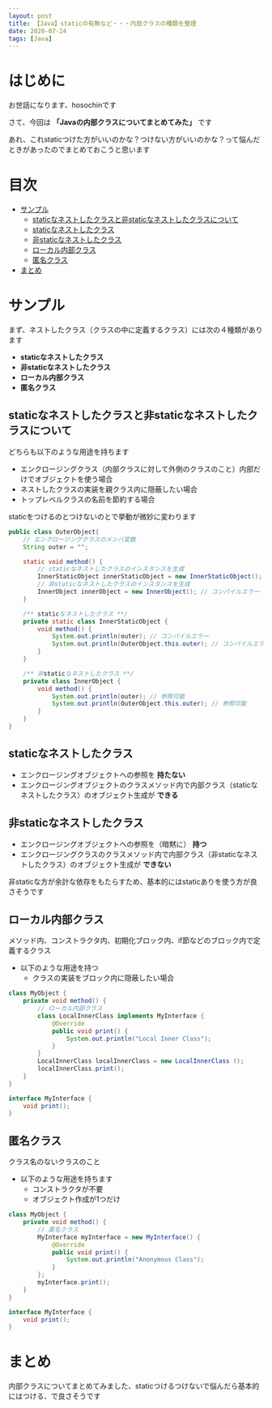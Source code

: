 ```yaml
---
layout: post
title: 【Java】staticの有無など・・・内部クラスの種類を整理
date: 2020-07-24
tags: [Java]
---
```


# はじめに

お世話になります、hosochinです

さて、今回は
**「Javaの内部クラスについてまとめてみた」**
です

あれ、これstaticつけた方がいいのかな？つけない方がいいのかな？って悩んだときがあったのでまとめておこうと思います

# 目次

- [サンプル](#サンプル)
  - [staticなネストしたクラスと非staticなネストしたクラスについて](#staticなネストしたクラスと非staticなネストしたクラスについて)
  - [staticなネストしたクラス](#staticなネストしたクラス)
  - [非staticなネストしたクラス](#非staticなネストしたクラス)
  - [ローカル内部クラス](#ローカル内部クラス)
  - [匿名クラス](#匿名クラス)
- [まとめ](#まとめ)

# サンプル

まず、ネストしたクラス（クラスの中に定義するクラス）には次の４種類があります

- **staticなネストしたクラス**
- **非staticなネストしたクラス**
- **ローカル内部クラス**
- **匿名クラス**

## staticなネストしたクラスと非staticなネストしたクラスについて

どちらも以下のような用途を持ちます

- エンクロージングクラス（内部クラスに対して外側のクラスのこと）内部だけでオブジェクトを使う場合
- ネストしたクラスの実装を親クラス内に隠蔽したい場合
- トップレベルクラスの名前を節約する場合

staticをつけるのとつけないのとで挙動が微妙に変わります

```java
public class OuterObject{
    // エンクロージングクラスのメンバ変数
    String outer = "";

    static void method() {
        // staticなネストしたクラスのインスタンスを生成
        InnerStaticObject innerStaticObject = new InnerStaticObject();
        // 非staticなネストしたクラスのインスタンスを生成
        InnerObject innerObject = new InnerObject(); // コンパイルエラー
    }

    /** staticなネストしたクラス **/
    private static class InnerStaticObject {
        void method() {
            System.out.println(outer); // コンパイルエラー
            System.out.println(OuterObject.this.outer); // コンパイルエラー
        }
    }

    /** 非staticなネストしたクラス **/
    private class InnerObject {
        void method() {
            System.out.println(outer); // 参照可能
            System.out.println(OuterObject.this.outer); // 参照可能
        }
    }
}
```

## staticなネストしたクラス

- エンクロージングオブジェクトへの参照を **持たない**
- エンクロージングオブジェクトのクラスメソッド内で内部クラス（staticなネストしたクラス）のオブジェクト生成が **できる**

## 非staticなネストしたクラス

- エンクロージングオブジェクトへの参照を（暗黙に） **持つ**
- エンクロージングクラスのクラスメソッド内で内部クラス（非staticなネストしたクラス）のオブジェクト生成が **できない**

非staticな方が余計な依存をもたらすため、基本的にはstaticありを使う方が良さそうです

## ローカル内部クラス

メソッド内、コンストラクタ内、初期化ブロック内、if節などのブロック内で定義するクラス

- 以下のような用途を持つ
  - クラスの実装をブロック内に隠蔽したい場合

```java
class MyObject {
    private void method() {
        // ローカル内部クラス
        class LocalInnerClass implements MyInterface {
            @Override
            public void print() {
                System.out.println("Local Inner Class");
            }
        }
        LocalInnerClass localInnerClass = new LocalInnerClass ();
        localInnerClass.print();
    }
}

interface MyInterface {
    void print();
}
```

## 匿名クラス

クラス名のないクラスのこと

- 以下のような用途を持ちます
  - コンストラクタが不要
  - オブジェクト作成が1つだけ

```java
class MyObject {
    private void method() {
        // 匿名クラス
        MyInterface myInterface = new MyInterface() {
            @Override
            public void print() {
                System.out.println("Anonymous Class");
            }
        };
        myInterface.print();
    }
}

interface MyInterface {
    void print();
}
```

# まとめ

内部クラスについてまとめてみました、staticつけるつけないで悩んだら基本的にはつける、で良さそうです
